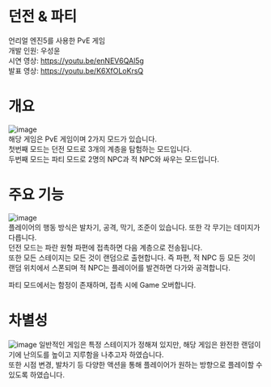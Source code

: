 # 던전 & 파티
언리얼 엔진5를 사용한 PvE 게임   
개발 인원: 우성윤   
시연 영상: https://youtu.be/enNEV6QAl5g   
발표 영상: https://youtu.be/K6XfOLoKrsQ

# 개요
![image](https://github.com/user-attachments/assets/c6cc12c9-f7f5-49ad-ab8a-b976f6116948)   
해당 게임은 PvE 게임이며 2가지 모드가 있습니다.   
첫번째 모드는 던전 모드로 3개의 계층을 탐험하는 모드입니다.   
두번째 모드는 파티 모드로 2명의 NPC과 적 NPC와 싸우는 모드입니다.   

# 주요 기능
![image](https://github.com/user-attachments/assets/80053b12-daaf-40b3-bf43-b4661becc43e)   
플레이어의 행동 방식은 발차기, 공격, 막기, 조준이 있습니다. 또한 각 무기는 데미지가 다릅니다.   
던전 모드는 파란 원형 파편에 접촉하면 다음 계층으로 전송됩니다.   
또한 모든 스테이지는 모든 것이 랜덤으로 출현합니다. 즉 파편, 적 NPC 등 모든 것이 랜덤 위치에서 스폰되며 적 NPC는 플레이어를 발견하면 다가와 공격합니다.   

파티 모드에서는 함정이 존재하며, 접촉 시에 Game 오버합니다.

# 차별성
![image](https://github.com/user-attachments/assets/9d68249c-b2b0-4354-afcf-9c96d1039cb7)
일반적인 게임은 특정 스테이지가 정해져 있지만, 해당 게임은 완전한 랜덤이기에 난의도를 높이고 지루함을 나추고자 하였습니다.   
또한 시점 변경, 발차기 등 다양한 액션을 통해 플레이어가 원하는 방향으로 플레이할 수 있도록 하였습니다.   
